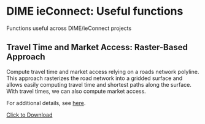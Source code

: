 # DIME ieConnect: Useful functions

Functions useful across DIME/ieConnect projects

## Travel Time and Market Access: Raster-Based Approach
Compute travel time and market access relying on a roads network polyline. This approach rasterizes the road network into a gridded surface and allows easily computing travel time and shortest paths along the surface. With travel times, we can also compute market access.

For additional details, see [here](https://github.com/ramarty/dime-ieconnect/tree/main/travel-time-raster).


<a href="https://raw.githubusercontent.com/ramarty/dime-ieconnect/main/travel-time-raster/example/travel-time-raster-example.Rmd" download>Click to Download</a>